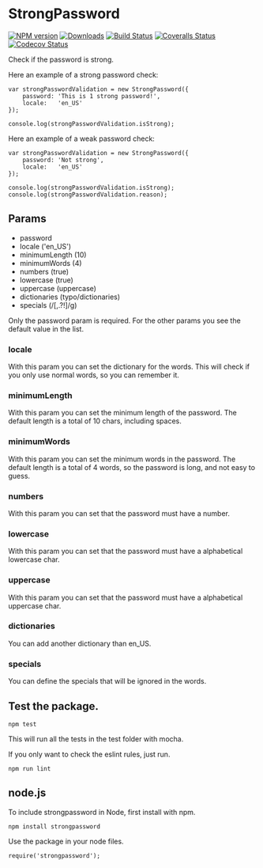 # StrongPassword

[![NPM version][npm-image]][npm-url] [![Downloads][downloads-image]][npm-stats] [![Build Status][travis-image]][travis-url] [![Coveralls Status][coveralls-image]][coveralls-url] [![Codecov Status][codecov-image]][codecov-url]

Check if the password is strong.

Here an example of a strong password check:

```
var strongPasswordValidation = new StrongPassword({
    password: 'This is 1 strong password!',
    locale:   'en_US'
});

console.log(strongPasswordValidation.isStrong);
```

Here an example of a weak password check:
```
var strongPasswordValidation = new StrongPassword({
    password: 'Not strong',
    locale:   'en_US'
});

console.log(strongPasswordValidation.isStrong);
console.log(strongPasswordValidation.reason);
```

## Params

* password
* locale ('en_US')
* minimumLength (10)
* minimumWords (4)
* numbers (true)
* lowercase (true)
* uppercase (uppercase)
* dictionaries (typo/dictionaries)
* specials (/[,.?!]/g)

Only the password param is required.
For the other params you see the default value in the list.

### locale

With this param you can set the dictionary for the words.
This will check if you  only use normal words, so you can remember it.

### minimumLength

With this param you can set the minimum length of the password.
The default length is a total of 10 chars, including spaces.

### minimumWords

With this param you can set the minimum words in the password.
The default length is a total of 4 words, so the password is long, and not easy to guess.

### numbers

With this param you can set that the password must have a number.

### lowercase

With this param you can set that the password must have a alphabetical lowercase char.

### uppercase

With this param you can set that the password must have a alphabetical uppercase char.

### dictionaries

You can add another dictionary than en_US.

### specials

You can define the specials that will be ignored in the words.


## Test the package.

```
npm test
```

This will run all the tests in the test folder with mocha.

If you only want to check the eslint rules, just run.

```
npm run lint
```

## node.js

To include strongpassword in Node, first install with npm.

```
npm install strongpassword
```

Use the package in your node files.

```
require('strongpassword');
```


[downloads-image]: https://img.shields.io/npm/dt/strongpassword.svg
[npm-url]: https://www.npmjs.com/package/strongpassword
[npm-image]: https://img.shields.io/npm/v/strongpassword.svg
[npm-stats]: https://npm-stat.com/charts.html?package=strongpassword
[travis-url]: https://travis-ci.org/w3nl/strongpassword
[travis-image]: https://img.shields.io/travis/w3nl/strongpassword/master.svg
[coveralls-url]: https://coveralls.io/r/w3nl/strongpassword
[coveralls-image]: https://img.shields.io/coveralls/w3nl/strongpassword/master.svg
[codecov-url]: https://codecov.io/gh/w3nl/strongpassword
[codecov-image]: https://img.shields.io/codecov/c/github/w3nl/strongpassword.svg
